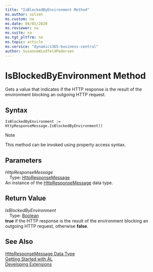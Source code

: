 ```yaml
---
title: "IsBlockedByEnvironment Method"
ms.author: solsen
ms.custom: na
ms.date: 04/01/2020
ms.reviewer: na
ms.suite: na
ms.tgt_pltfrm: na
ms.topic: article
ms.service: "dynamics365-business-central"
author: SusanneWindfeldPedersen
---
```

[//]: # (START>DO_NOT_EDIT)
[//]: # (IMPORTANT:Do not edit any of the content between here and the END>DO_NOT_EDIT.)
[//]: # (Any modifications should be made in the .xml files in the ModernDev repo.)
# IsBlockedByEnvironment Method
Gets a value that indicates if the HTTP response is the result of the environment blocking an outgoing HTTP request.


## Syntax
```
IsBlockedByEnvironment :=   HttpResponseMessage.IsBlockedByEnvironment()
```
> [!NOTE]  
> This method can be invoked using property access syntax.  

## Parameters
*HttpResponseMessage*  
&emsp;Type: [HttpResponseMessage](httpresponsemessage-data-type.md)  
An instance of the [HttpResponseMessage](httpresponsemessage-data-type.md) data type.  

## Return Value
*IsBlockedByEnvironment*  
&emsp;Type: [Boolean](../boolean/boolean-data-type.md)  
**true** if the HTTP response is the result of the environment blocking an outgoing HTTP request, otherwise **false**.  


[//]: # (IMPORTANT: END>DO_NOT_EDIT)
## See Also
[HttpResponseMessage Data Type](httpresponsemessage-data-type.md)  
[Getting Started with AL](../../devenv-get-started.md)  
[Developing Extensions](../../devenv-dev-overview.md)